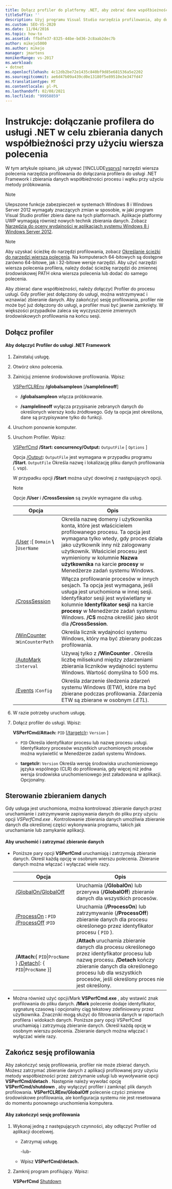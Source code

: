 ```yaml
---
title: Dołącz profiler do platformy .NET, aby zebrać dane współbieżności — wiersz polecenia
titleSuffix: ''
description: Użyj programu Visual Studio narzędzia profilowania, aby dołączyć Profiler do usługi .NET Framework i uzyskać dane współbieżności procesu i wątku przy użyciu metody próbkowania.
ms.custom: SEO-VS-2020
ms.date: 11/04/2016
ms.topic: how-to
ms.assetid: ffbdfe37-8325-44be-bd36-2c8aab2dec7b
author: mikejo5000
ms.author: mikejo
manager: jmartens
monikerRange: vs-2017
ms.workload:
- dotnet
ms.openlocfilehash: 4c12db2be72e1435c840bf9d85e681536a5e2202
ms.sourcegitcommit: ae6d47b09a439cd0e13180f5e89510e3e347fd47
ms.translationtype: MT
ms.contentlocale: pl-PL
ms.lasthandoff: 02/08/2021
ms.locfileid: "99958859"
---
```

# <a name="how-to-attach-the-profiler-to-a-net-service-to-collect-concurrency-data-by-using-the-command-line"></a>Instrukcje: dołączanie profilera do usługi .NET w celu zbierania danych współbieżności przy użyciu wiersza polecenia
W tym artykule opisano, jak używać [!INCLUDE[vsprvs](../code-quality/includes/vsprvs_md.md)] narzędzi wiersza polecenia narzędzia profilowania do dołączania profilera do usługi .NET Framework i zbierania danych współbieżności procesu i wątku przy użyciu metody próbkowania.

> [!NOTE]
> Ulepszone funkcje zabezpieczeń w systemach Windows 8 i Windows Server 2012 wymagały znaczących zmian w sposobie, w jaki program Visual Studio profiler zbiera dane na tych platformach. Aplikacje platformy UWP wymagają również nowych technik zbierania danych. Zobacz [Narzędzia do oceny wydajności w aplikacjach systemu Windows 8 i Windows Server 2012](../profiling/performance-tools-on-windows-8-and-windows-server-2012-applications.md).

> [!NOTE]
> Aby uzyskać ścieżkę do narzędzi profilowania, zobacz [Określanie ścieżki do narzędzi wiersza polecenia](../profiling/specifying-the-path-to-profiling-tools-command-line-tools.md). Na komputerach 64-bitowych są dostępne zarówno 64-bitowe, jak i 32-bitowe wersje narzędzi. Aby użyć narzędzi wiersza polecenia profilera, należy dodać ścieżkę narzędzi do zmiennej środowiskowej PATH okna wiersza polecenia lub dodać do samego polecenia.

 Aby zbierać dane współbieżności, należy dołączyć Profiler do procesu usługi. Gdy profiler jest dołączony do usługi, można wstrzymywać i wznawiać zbieranie danych. Aby zakończyć sesję profilowania, profiler nie może być już dołączony do usługi, a profiler musi być jawnie zamknięty. W większości przypadków zaleca się wyczyszczenie zmiennych środowiskowych profilowania na końcu sesji.

## <a name="attach-the-profiler"></a>Dołącz profiler

#### <a name="to-attach-the-profiler-to-a-net-framework-service"></a>Aby dołączyć Profiler do usługi .NET Framework

1. Zainstaluj usługę.

2. Otwórz okno polecenia.

3. Zainicjuj zmienne środowiskowe profilowania. Wpisz:

     [VSPerfCLREnv](../profiling/vsperfclrenv.md) **/globalsampleon** [**/samplelineoff**]

    - **/globalsampleon** włącza próbkowanie.

    - **/samplelineoff** wyłącza przypisanie zebranych danych do określonych wierszy kodu źródłowego. Gdy ta opcja jest określona, dane są przypisywane tylko do funkcji.

4. Uruchom ponownie komputer.

5. Uruchom Profiler. Wpisz:

     [VSPerfCmd](../profiling/vsperfcmd.md) **/Start: concurrency/Output:** `OutputFile` [ `Options` ]

     Opcja [/Output](../profiling/output.md)**:** `OutputFile` jest wymagana w przypadku programu **/Start**. `OutputFile` Określa nazwę i lokalizację pliku danych profilowania (. vsp).

     W przypadku opcji **/Start** można użyć dowolnej z następujących opcji.

    > [!NOTE]
    > Opcje **/User** i **/CrossSession** są zwykle wymagane dla usług.

    |Opcja|Opis|
    |------------|-----------------|
    |[/User](../profiling/user-vsperfcmd.md) **:**[ `Domain` **\\** ]`UserName`|Określa nazwę domeny i użytkownika konta, które jest właścicielem profilowanego procesu. Ta opcja jest wymagana tylko wtedy, gdy proces działa jako użytkownik inny niż zalogowany użytkownik. Właściciel procesu jest wymieniony w kolumnie **Nazwa użytkownika** na karcie **procesy** w Menedżerze zadań systemu Windows.|
    |[/CrossSession](../profiling/crosssession.md)|Włącza profilowanie procesów w innych sesjach. Ta opcja jest wymagana, jeśli usługa jest uruchomiona w innej sesji. Identyfikator sesji jest wyświetlany w kolumnie **Identyfikator sesji** na karcie **procesy** w Menedżerze zadań systemu Windows. **/CS** można określić jako skrót dla **/CrossSession**.|
    |[/WinCounter](../profiling/wincounter.md) **:**`WinCounterPath`|Określa licznik wydajności systemu Windows, który ma być zbierany podczas profilowania.|
    |[/AutoMark](../profiling/automark.md) **:**`Interval`|Używaj tylko z **/WinCounter** . Określa liczbę milisekund między zdarzeniami zbierania liczników wydajności systemu Windows. Wartość domyślna to 500 ms.|
    |[/Events](../profiling/events-vsperfcmd.md) **:**`Config`|Określa zdarzenie śledzenia zdarzeń systemu Windows (ETW), które ma być zbierane podczas profilowania. Zdarzenia ETW są zbierane w osobnym (.*ETL*).|

6. W razie potrzeby uruchom usługę.

7. Dołącz profiler do usługi. Wpisz:

     **VSPerfCmd/Attach:** `PID` [[/targetclr](../profiling/targetclr.md)**:** `Version` ]

    - `PID` Określa identyfikator procesu lub nazwę procesu usługi. Identyfikatory procesów wszystkich uruchomionych procesów można wyświetlić w Menedżerze zadań systemu Windows.

    - **targetclr:** `Version` Określa wersję środowiska uruchomieniowego języka wspólnego (CLR) do profilowania, gdy więcej niż jedna wersja środowiska uruchomieniowego jest załadowana w aplikacji. Opcjonalny.

## <a name="control-data-collection"></a>Sterowanie zbieraniem danych
 Gdy usługa jest uruchomiona, można kontrolować zbieranie danych przez uruchamianie i zatrzymywanie zapisywania danych do pliku przy użyciu opcji *VSPerfCmd.exe* . Kontrolowanie zbierania danych umożliwia zbieranie danych dla określonej części wykonywania programu, takich jak uruchamianie lub zamykanie aplikacji.

#### <a name="to-start-and-stop-data-collection"></a>Aby uruchomić i zatrzymać zbieranie danych

- Poniższe pary opcji **VSPerfCmd** uruchamiają i zatrzymują zbieranie danych. Określ każdą opcję w osobnym wierszu polecenia. Zbieranie danych można włączać i wyłączać wiele razy.

    |Opcja|Opis|
    |------------|-----------------|
    |[/GlobalOn/GlobalOff](../profiling/globalon-and-globaloff.md)|Uruchamia (**/GlobalOn**) lub przerywa (**/GlobalOff**) zbieranie danych dla wszystkich procesów.|
    |[/ProcessOn](../profiling/processon-and-processoff.md) **:** `PID` [/ProcessOff](../profiling/processon-and-processoff.md) **:**`PID`|Uruchamia (**/ProcessOn**) lub zatrzymywanie (**/ProcessOff**) zbieranie danych dla procesu określonego przez identyfikator procesu ( `PID` ).|
    |**/Attach:**{ `PID`&#124;`ProcName` } [/Detach](../profiling/detach.md)[: { `PID`&#124;`ProcName` }]|**/Attach** uruchamia zbieranie danych dla procesu określonego przez identyfikator procesu lub nazwę procesu. **/Detach** kończy zbieranie danych dla określonego procesu lub dla wszystkich procesów, jeśli określony proces nie jest określony.|

- Można również użyć opcji/Mark **VSPerfCmd.exe** [](../profiling/mark.md) , aby wstawić znak profilowania do pliku danych. **/Mark** polecenie dodaje identyfikator, sygnaturę czasową i opcjonalny ciąg tekstowy zdefiniowany przez użytkownika. Znaczniki mogą służyć do filtrowania danych w raportach profilera i widokach danych. Poniższe pary opcji VSPerfCmd uruchamiają i zatrzymują zbieranie danych. Określ każdą opcję w osobnym wierszu polecenia. Zbieranie danych można włączać i wyłączać wiele razy.

## <a name="end-the-profiling-session"></a>Zakończ sesję profilowania
 Aby zakończyć sesję profilowania, profiler nie może zbierać danych. Możesz zatrzymać zbieranie danych z aplikacji profilowanej przy użyciu metody współbieżności przez zatrzymanie usługi lub wywoływanie opcji **VSPerfCmd/detach** . Następnie należy wywołać opcję **VSPerfCmd/shutdown** , aby wyłączyć profiler i zamknąć plik danych profilowania. **VSPerfCLREnv/GlobalOff** polecenie czyści zmienne środowiskowe profilowania, ale konfiguracja systemu nie jest resetowana do momentu ponownego uruchomienia komputera.

#### <a name="to-end-a-profiling-session"></a>Aby zakończyć sesję profilowania

1. Wykonaj jedną z następujących czynności, aby odłączyć Profiler od aplikacji docelowej.

    - Zatrzymaj usługę.

         -lub-

    - Wpisz **VSPerfCmd/detach.**

2. Zamknij program profilujący. Wpisz:

     **VSPerfCmd**  [Shutdown](../profiling/shutdown.md)
